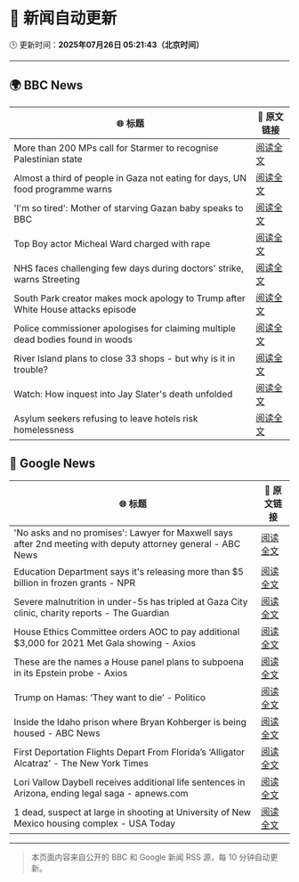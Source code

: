 # 🧠 新闻自动更新

🕒 更新时间：**2025年07月26日 05:21:43（北京时间）**

---

## 🌍 BBC News

| 🌐 标题 | 🔗 原文链接 |
|--------|-------------|
| More than 200 MPs call for Starmer to recognise Palestinian state | [阅读全文](https://www.bbc.com/news/articles/cx202zvygmlo) |
| Almost a third of people in Gaza not eating for days, UN food programme warns | [阅读全文](https://www.bbc.com/news/articles/ckgjg81qqwvo) |
| 'I'm so tired': Mother of starving Gazan baby speaks to BBC | [阅读全文](https://www.bbc.com/news/videos/c4gdg13rrx4o) |
| Top Boy actor Micheal Ward charged with rape | [阅读全文](https://www.bbc.com/news/articles/c04d4k6n5dyo) |
| NHS faces challenging few days during doctors' strike, warns Streeting | [阅读全文](https://www.bbc.com/news/articles/c0epel8gd49o) |
| South Park creator makes mock apology to Trump after White House attacks episode | [阅读全文](https://www.bbc.com/news/articles/cz7l7g21e0yo) |
| Police commissioner apologises for claiming multiple dead bodies found in woods | [阅读全文](https://www.bbc.com/news/articles/c1e0e1wypljo) |
| River Island plans to close 33 shops - but why is it in trouble? | [阅读全文](https://www.bbc.com/news/articles/c873755llwlo) |
| Watch: How inquest into Jay Slater's death unfolded | [阅读全文](https://www.bbc.com/news/videos/cvgegwxg9x0o) |
| Asylum seekers refusing to leave hotels risk homelessness | [阅读全文](https://www.bbc.com/news/articles/cm2l2rn487ko) |

## 📰 Google News

| 🌐 标题 | 🔗 原文链接 |
|--------|-------------|
| 'No asks and no promises': Lawyer for Maxwell says after 2nd meeting with deputy attorney general - ABC News | [阅读全文](https://news.google.com/rss/articles/CBMikwFBVV95cUxOWUh2a1Vnc0JDUS1QYnI3M1hJWDFWYTNHNFQxYm85OUNRRExWYzNGSFJKMkpVQU04cElFb01pRTFBV0RnTmM1dzhSOGE0TGFJUkNBM3c4aF85dWpJNHBLNXJ3czM0dnBfUzBTeE1NWTNLaHk3aVJ5VmtPUlVWcHFvWXd1YlYyRHR3dkdVbklkV3ZFOGfSAZgBQVVfeXFMTm85eWZBZjdWb2R6aTlJY3FFNHg4SDdwdlEwQ3l6Yk11blpTbnA3bkpNeDNKUUQ2a1FKdUs5NEFfOHNHZGJHQ3hiWElJbUxmT0JRVGtSQlVISXltVHF6TnZ1eFk2V2p2SEdaODJCbFdhZGZrX0c1QmY3WW9GV0QwM3pVUFp6UlBlanFEb2FzOS04enZRdFJGQ1g?oc=5) |
| Education Department says it's releasing more than $5 billion in frozen grants - NPR | [阅读全文](https://news.google.com/rss/articles/CBMifEFVX3lxTE1pcG52QkxhNFViSVlrTExFOElJVkh5Um9RSV9qU29VZHBXZWx2NUN4VmhkMmU2bmJRLWlXQW1maWFUTHg0XzcwdFpuWDlRUHh6Ui11WmNRdmdraFVyMG9GM3ZSMDVMYTBWb2FXdGJ1QlpVZldRdm9TZTNEejE?oc=5) |
| Severe malnutrition in under-5s has tripled at Gaza City clinic, charity reports - The Guardian | [阅读全文](https://news.google.com/rss/articles/CBMitgFBVV95cUxNaXVPQ0t5TUdGSF9iR1ZGRDVpbV9tS01sS1FwRndHblFFQWNGZ1dDcW1DVks0TkNtWS1NaUczSU5jWUI5SHVmcTBkUmRRNG1tdHhqVDNBeXpaRTVpOXBTS2tWRjk1RlhPVVFTOVNYeGhpNUt5d2lhbVhibDBnTm9PZjFyV1AwZ0J3bS14eXlmdHQ0ZDhySzU3TFBtazNIUmdhLWllUFFRcEpqU0tLVzhOTlplMk1hdw?oc=5) |
| House Ethics Committee orders AOC to pay additional $3,000 for 2021 Met Gala showing - Axios | [阅读全文](https://news.google.com/rss/articles/CBMingFBVV95cUxONGh3alFka1phUlFiOVloNXR5REdNS2VQTExDaTdQeDF3RHFvZjJCa1pQNnh2U1NJc1BjMThwZm04VExDR3htVl91VGJYT0Y5aUtGMWxKVEx4TV9RSHY1LXVIXzItSkhjemhOVHVXRHFkcVp2Tkk4d1VYQUtGRXpwa2VrYmFmQ2RJc053WS0ybXdScnJfekZ0d3dVVnBydw?oc=5) |
| These are the names a House panel plans to subpoena in its Epstein probe - Axios | [阅读全文](https://news.google.com/rss/articles/CBMiggFBVV95cUxORl82UEpGTDdzLVZlQm1RLURwR0l0U2tKNFBEVlFzOEpvVU05SUhpa2dLTE04b3NjbmlIU0pLWU9PY1BqSEU1dFlQMVRGM3pkWUdWMDlRMEdPV0V3cklGSzBYT0phMTc2eDJxaDFvMGIyQkotb3VXRjJzRGhhcHpaajd3?oc=5) |
| Trump on Hamas: ‘They want to die’ - Politico | [阅读全文](https://news.google.com/rss/articles/CBMibkFVX3lxTE9ubUVmV0xsZ3pRVzZuNnc0ajVMc2lYOUd4SXdWUFdNVVR4Qld6bHRQVVVyOGQxQWN6SmRBUHBBbW5uYktWVjlnLUJnTGI3ZXJfMHBzVmdyTThDQTFVc0RGZHpWY3pSSW56ZVUxdHNn?oc=5) |
| Inside the Idaho prison where Bryan Kohberger is being housed - ABC News | [阅读全文](https://news.google.com/rss/articles/CBMikAFBVV95cUxPX0ZxV1ZCVlNLX1Raenhoczk0amNHV3FpSFdURnVsSmplTXU3LWFRYVV2QmNQT0x0X0F5UW1WM09SWjdCVGlPX0E1VDZmbURPdlJkWFJWZk9IdGFCaVNtOHZKLTVtd211dlRaNDhnR1FUV1NKbF9KSzZxb0twUUpoWVJzbnNnUVJlVDdBOGlwenc?oc=5) |
| First Deportation Flights Depart From Florida’s ‘Alligator Alcatraz’ - The New York Times | [阅读全文](https://news.google.com/rss/articles/CBMiiAFBVV95cUxQd2hpazdiMWU4S3VOUVlaR3FScXFjeWJvY0RLSDk3eTZtZ0s0Y2pVU1VsM1ZoMV8wSzBHODJiYlYzdFFuWnZBeUR3bzZJUDNjaTBSeGJLYXg2VEF6RWk4dUlVbnllTnlUdk0tZnIyd2F4OFpqVkYyQi01SzNCbThFdU9adzg0S1o1?oc=5) |
| Lori Vallow Daybell receives additional life sentences in Arizona, ending legal saga - apnews.com | [阅读全文](https://news.google.com/rss/articles/CBMiswFBVV95cUxPUlN3QVhNSXlpZXkyYlVpc2V5Z3J2Rkl6SVZlQkxXUTR0d29TQWgwaExsM0hlM3VUSzNfdnVjZ2FzaWZZUDNSeXRFTlZPYjhHZlRHN1FubmNHTmJKZTJhNEwtNGtZbldlbXdyREVRZGxmRVg1c3JiV1NkWWRRUGpoRkVqaW5VSTZmcjl1b1VaTFlKdHdJUUJ4RXRKTGc0WldoZXNBeXY2NGxLWjUzQktfS1J5UQ?oc=5) |
| 1 dead, suspect at large in shooting at University of New Mexico housing complex - USA Today | [阅读全文](https://news.google.com/rss/articles/CBMiogFBVV95cUxNd0J6N3NQd0tlUXRWUFBtOGRfZkRoR2UtdUxqYTJxR29xTjV5M3hCS1R1bkdJcFBDV0ROQ1J1SVZJWFFUYUs1bDdRNTBZM2RSMzVYanBvLURoN1hLVmVZd1ZIcll4ZEZPN3VsaUVDdWZIOGYwZWhTTFkwQV9PM0MtY0I1aUJCSEdTMGFGSkliX1M1N0QtdVdEUnJ2alpBR0t3bWc?oc=5) |

---
> 本页面内容来自公开的 BBC 和 Google 新闻 RSS 源，每 10 分钟自动更新。